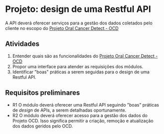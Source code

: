 # Projeto: design de uma Restful API

A API deverá oferecer serviços para a gestão dos dados coletados pelo cliente no escopo do [Projeto Oral Cancer Detect - OCD](https://github.com/leandropedrosa/projeto-ocd)

## Atividades

 1. Entender quais são as funcionalidades do [Projeto Oral Cancer Detect - OCD](https://github.com/leandropedrosa/projeto-ocd)
 1. Propor uma interface para atender as requisições dos módulos.
 1. Identificar "boas" práticas a serem seguidas para o design de uma Restful API. 
 
 
 ## Requisitos preliminares
 
 - R1 O módulo deverá oferecer uma Restful API seguindo "boas" práticas de _design_ de APIs, a serem detalhadas oportunamente.
 - R2 O módulo deverá oferecer acesso para a gestão dos dados do Projeto OCD. Isso significa permitir a criação, 
 remoção e atualização dos dados geridos pelo OCD.
